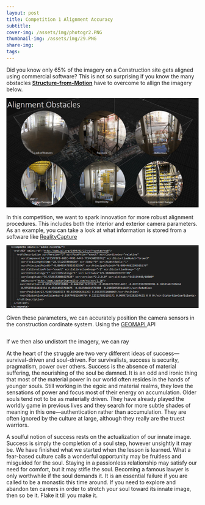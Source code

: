 ```yaml
---
layout: post
title: Competition 1 Alignment Accuracy
subtitle: 
cover-img: /assets/img/photogr2.PNG
thumbnail-img: /assets/img/29.PNG
share-img: 
tags:
---
```


Did you know only 65% of the imagery on a Construction site gets aligned using commercial software? This is not so surprising if you know the many obstacles [**Structure-from-Motion**](https://en.wikipedia.org/wiki/Structure_from_motion) have to overcome to allign the imagery below.

![1697814064873.png](./1697814064873.png)

In this competition, we want to spark innovation for more robust alignment procedures. This includes both the interior and exterior camera parameters. As an example, you can take a look at what information is stored from a software like [RealityCapture](https://www.capturingreality.com/)

![1697814881381.png](./1697814881381.png)

Given these parameters, we can accurately position the camera sensors in the construction cordinate system. Using the [GEOMAPI ](https://)API

```

```

If we then also undistort the imagery, we can ray

At the heart of the struggle are two very different ideas of success—survival-driven and soul-driven. For survivalists, success is security, pragmatism, power over others. Success is the absence of material suffering, the nourishing of the soul be damned. It is an odd and ironic thing that most of the material power in our world often resides in the hands of younger souls. Still working in the egoic and material realms, they love the sensations of power and focus most of their energy on accumulation. Older souls tend not to be as materially driven. They have already played the worldly game in previous lives and they search for more subtle shades of meaning in this one—authentication rather than accumulation. They are often ignored by the culture at large, although they really are the truest warriors.

A soulful notion of success rests on the actualization of our innate image. Success is simply the completion of a soul step, however unsightly it may be. We have finished what we started when the lesson is learned. What a fear-based culture calls a wonderful opportunity may be fruitless and misguided for the soul. Staying in a passionless relationship may satisfy our need for comfort, but it may stifle the soul. Becoming a famous lawyer is only worthwhile if the soul demands it. It is an essential failure if you are called to be a monastic this time around. If you need to explore and abandon ten careers in order to stretch your soul toward its innate image, then so be it. Flake it till you make it.

